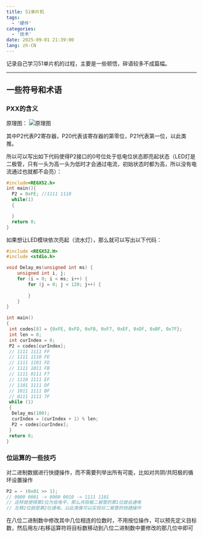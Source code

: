 ```yaml
---
title: 51单片机
tags:
  - '硬件'
categories:
  - '技术'
date: 2025-09-01 21:39:00
lang: zh-CN
---
```


记录自己学习51单片机的过程，主要是一些顿悟，碎语较多不成篇幅。

---

## 一些符号和术语

### PXX的含义

原理图：
![原理图](/assets/51单片机原理图的阅读笔记/1.png)

其中P2代表P2寄存器，P20代表该寄存器的第零位，P21代表第一位，以此类推。

所以可以写出如下代码使得P2接口的0号位处于低电位状态即亮起状态（LED灯是二极管，只有一头为高一头为低时才会通过电流，初始状态时都为高，所以没有电流通过也就都不会亮）：

``` c
#include<REGX52.h>
int main(){
  P2 = 0xFE; //1111 1110
  while(1)
  {

  }
  return 0;
}
```

如果想让LED模块依次亮起（流水灯），那么就可以写出以下代码：

``` c
#include <REGX52.H>
#include <stdio.h>

void Delay_ms(unsigned int ms) {
    unsigned int i, j;
    for (i = 0; i < ms; i++) {
        for (j = 0; j < 120; j++) {
           
        }
    }
}

int main()
{
 int codes[8] = {0xFE, 0xFD, 0xFB, 0xF7, 0xEF, 0xDF, 0xBF, 0x7F};
 int len = 8;
 int curIndex = 0;
 P2 = codes[curIndex];
 // 1111 1111 FF
 // 1111 1110 FE
 // 1111 1101 FD
 // 1111 1011 FB
 // 1111 0111 F7
 // 1110 1111 EF
 // 1101 1111 DF
 // 1011 1111 BF
 // 0111 1111 7F
 while (1)
 {
  Delay_ms(100);
  curIndex = (curIndex + 1) % len;
  P2 = codes[curIndex];
 }
 return 0;
}
```

### 位运算的一些技巧

对二进制数据进行快捷操作，而不需要列举出所有可能，比如对共阴/共阳极的循环设置操作

``` c
P2 = ~ (0x01 >> 1); 
// 0000 0001 -> 0000 0010 -> 1111 1101 
// 这样就使得第1位为低电平，那么共阳极二极管的第1位就会通电
// 左移2位就是第2位通电，以此类推可以实现对二极管的快捷操作
```

在八位二进制数中修改其中几位相连的位数时，不用按位操作，可以预先定义目标数，然后用左/右移运算符将目标数移动到八位二进制数中要修改的那几位中即可
